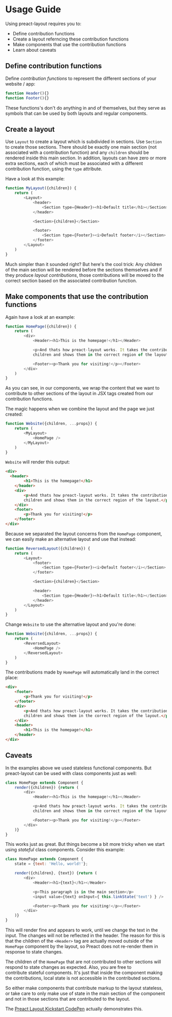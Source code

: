 # Usage Guide

Using preact-layout requires you to:
* Define contribution functions 
* Create a layout referncing these contribution functions 
* Make components that use the contribution functions 
* Learn about caveats

## Define contribution functions 
Define *contribution functions* to represent the different sections 
of your website / app:
```js
function Header(){}
function Footer(){}
```
These functions's don't do anything in and of themselves, but they serve as
symbols that can be used by both layouts and regular components.

## Create a layout
Use `Layout` to create a layout which is subdivided in sections. Use `Section`
to create those sections. There should be exactly one main section (not associated
with a contribution function) and any `children` should be rendered inside this main section.
In addition, layouts can have zero or more extra sections, each of which must be
associated with a different contribution function, using the `type`  attribute.

Have a look at this example:

```js
function MyLayout({children}) {
	return (
		<Layout>
			<header>
				<Section type={Header}><h1>Default title</h1></Section>
			</header>

			<Section>{children}</Section>

			<footer>
				<Section type={Footer}><i>Default footer</i></Section>
			</footer>
		</Layout>
	)
}
```

Much simpler than it sounded right? But here's the cool trick: Any children
of the main section will be rendered before the sections themselves and if they
produce *layout contributions*, those contributions will be moved to the correct
section based on the associated contribution function.
 

## Make components that use the contribution functions
Again have a look at an example:

```js
function HomePage({children}) {
	return (
		<div>
			<Header><h1>This is the homepage!</h1></Header>

			<p>And thats how preact-layout works. It takes the contributions made by the
			children and shows them in the correct region of the layout.</p>

			<Footer><p>Thank you for visiting!</p></Footer>
		</div>
	)
}
```
As you can see, in our components, we wrap the content that we want to 
contribute to other sections of the layout in JSX tags created from our
contribution functions. 

The magic happens when we combine the layout and the page we just created:

```js
function Website({children, ...props}) {
	return (
		<MyLayout>
			<HomePage />
		</MyLayout>
	)
}
```

`Website` will render this output:

```html
<div>
  <header>
		<h1>This is the homepage!</h1>
	</header>
	<div>
		<p>And thats how preact-layout works. It takes the contributions made by the
		children and shows them in the correct region of the layout.</p>
	</div>
	<footer>
		<p>Thank you for visiting!</p>
	</footer>
</div>
```

Because we separated the layout concerns from the `HomePage` component, we
can easily make an alternative layout and use that instead:

```js
function ReversedLayout({children}) {
	return (
		<Layout>
			<footer>
				<Section type={Footer}><i>Default footer</i></Section>
			</footer>

			<Section>{children}</Section>

			<header>
				<Section type={Header}><h1>Default title</h1></Section>
			</header>
		</Layout>
	)
}
```

Change `Website` to use the alternative layout and you're done:

```js
function Website({children, ...props}) {
	return (
		<ReversedLayout>
			<HomePage />
		</ReversedLayout>
	)
}
```

The contributions made by `HomePage` will automatically land in the correct place:

```html
<div>
	<footer>
		<p>Thank you for visiting!</p>
	</footer>
	<div>
		<p>And thats how preact-layout works. It takes the contributions made by the
		children and shows them in the correct region of the layout.</p>
	</div>
	<header>
		<h1>This is the homepage!</h1>
	</header>
</div>
```

## Caveats
In the examples above we used stateless functional components. 
But preact-layout can be used with class components just as well:

```js
class HomePage extends Component {
	render({children}) {return (
		<div>
			<Header><h1>This is the homepage!</h1></Header>

			<p>And thats how preact-layout works. It takes the contributions made by the
			children and shows them in the correct region of the layout.</p>

			<Footer><p>Thank you for visiting!</p></Footer>
		</div>
	)}
}
```

This works just as great. But things become a bit more tricky when
we start using *stateful* class components. Consider this example:

```js
class HomePage extends Component {
	state = {text: 'Hello, world!'};

	render({children}, {text}) {return (
		<div>
			<Header><h1>{text}</h1></Header>

			<p>This paragraph is in the main section</p>
			<input value={text} onInput={ this.linkState('text') } />

			<Footer><p>Thank you for visiting!</p></Footer>
		</div>
	)}
}
```

This will render fine and appears to work, until we change the text 
in the input. The changes will not be reflected in the header. The reason
for this is that the children of the `<Header>` tag are actually moved
outside of the `HomePage` component by the layout, so Preact does not 
re-render them in response to state changes. 

The children of the `HomePage` that are not contributed to other sections
will respond to state changes as expected. Also, you are free to  
contribute stateful components. It's just that inside the component 
making the contributions, local state is not accessible in the
contributed sections.

So either make components that contribute markup to the layout stateless,
or take care to only make use of state in the main section of the
component and not in those sections that are contributed to the layout.

The [Preact Layout Kickstart CodePen]() actually demonstrates this.
